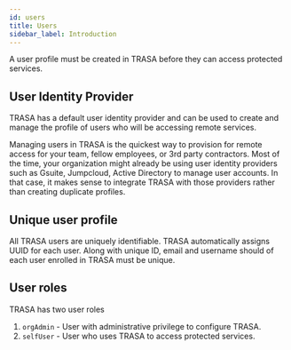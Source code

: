 ```yaml
---
id: users
title: Users
sidebar_label: Introduction
---
```


A user profile must be created in TRASA before they can access protected services.

## User Identity Provider

TRASA has a default user identity provider and can be used to create and manage the profile of users who will be accessing remote services.

Managing users in TRASA is the quickest way to provision for remote access for your team, fellow employees, or 3rd party contractors. Most of the time, your organization might already be using user identity providers such as Gsuite, Jumpcloud, Active Directory to manage user accounts. In that case, it makes sense to integrate TRASA with those providers rather than creating duplicate profiles.

## Unique user profile

All TRASA users are uniquely identifiable. TRASA automatically assigns UUID for each user. Along with unique ID, email and username should of each user enrolled in TRASA must be unique.


## User roles
TRASA has two user roles
1. `orgAdmin` - User with administrative privilege to configure TRASA.
2. `selfUser` - User who uses TRASA to access protected services.

